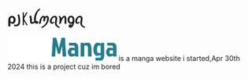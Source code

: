 # ρ꠸ᛕꪊꪑꪖꪀᧁꪖ
![lol](media/navbar.brand.png)
is a manga website i started,Apr 30th 2024
this is a project cuz im bored

